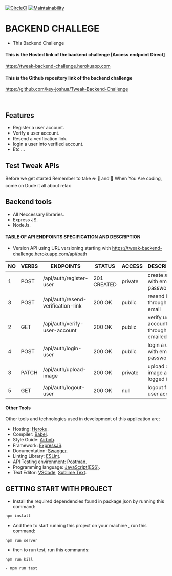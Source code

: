 [![CircleCI](https://circleci.com/gh/key-joshua/Tweak-Backend-Challenge/tree/develop.svg?style=svg)](https://circleci.com/gh/key-joshua/Tweak-Backend-Challenge/tree/develop)
[![Maintainability](https://api.codeclimate.com/v1/badges/085c4ec622951f30820b/maintainability)](https://codeclimate.com/github/key-joshua/Tweak-Backend-Challenge/maintainability)

# BACKEND CHALLEGE

- This Backend Challenge

#### This is the Hosted link of the backend challenge [Access endpoint Direct]

https://tweak-backend-challenge.herokuapp.com

#### This is the Github repository link of the backend challenge 

https://github.com/key-joshua/Tweak-Backend-Challenge

<br>

## Features

- Register a user account.
- Verify a user account.
- Resend a verification link.
- login a user into verified account.
- Etc ...

## Test Tweak APIs

Before we get started Remember to take  :coffee:   :pizza:  and :dancer:   When You Are coding, come on Dude it all about relax

## Backend tools

 - All Neccessary libraries.
 - Express JS.
 - NodeJs.


#### TABLE OF API ENDPOINTS SPECIFICATION AND DESCRIPTION

- Version API using URL versioning starting with https://tweak-backend-challenge.herokuapp.com/api/path  


|NO  | VERBS  | ENDPOINTS                            | STATUS       | ACCESS      | DESCRIPTION                                |
|----|--------|--------------------------------------|--------------|-------------|--------------------------------------------|
| 1  | POST   | /api/auth/register-user              | 201 CREATED  | private     | create a user with email and password      |
| 3  | POST   | /api/auth/resend-verification-link   | 200 OK       | public      | resend link through user email             |
| 2  | GET    | /api/auth/verify-user-account        | 200 OK       | public      | verify user account through emailed link   |
| 4  | POST   | /api/auth/login-user                 | 200 OK       | public      | login a user with email and password       |
| 3  | PATCH  | /api/auth/upload-image               | 200 OK       | private     | upload a user image after logged in        |
| 5  | GET    | /api/auth/logout-user                | 200 OK       | null        | logout from a user account                 |


#### Other Tools

Other tools and technologies used in development of this application are;
- Hosting: [Heroku](https://heroku.com/).
- Compiler: [Babel](https://babeljs.io/).
- Style Guide: [Airbnb](https://airbnb.io/projects/javascript/).
- Framework: [ExpressJS](http://expressjs.com/).
- Documentation: [Swagger](https://swagger.io/).
- Linting Library: [ESLint](https://eslint.org/).
- API Testing environment: [Postman](https://www.getpostman.com).
- Programming language: [JavaScript(ES6)](https://developer.mozilla.org/en-US/docs/Web/JavaScript/).
- Text Editor: [VSCode](https://code.visualstudio.com), [Sublime Text](https://www.sublimetext.com/).

## GETTING START WITH PROJECT

- Install the required dependencies found in package.json by running this command:
 ```
npm install
 ```
- And then to start running  this project on your machine , run this command:
 ```
npm run server
 ```
- then to run test, run this commands:
 ```
npm run kill
```
 ```
- npm run test
```

